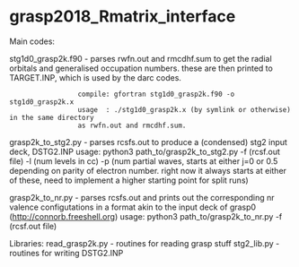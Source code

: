 # grasp2018_Rmatrix_interface

Main codes:

stg1d0_grasp2k.f90 - parses rwfn.out and rmcdhf.sum to get the radial orbitals and generalised
                     occupation numbers. these are then printed to TARGET.INP, which is used 
                     by the darc codes.

                     compile: gfortran stg1d0_grasp2k.f90 -o stg1d0_grasp2k.x
                     usage  : ./stg1d0_grasp2k.x (by symlink or otherwise) in the same directory 
                     as rwfn.out and rmcdhf.sum.


grasp2k_to_stg2.py - parses rcsfs.out to produce a (condensed) stg2 input deck, DSTG2.INP
                     usage: python3 path_to/grasp2k_to_stg2.py -f (rcsf.out file) -l (num levels in cc) -p (num partial waves, starts at either j=0 or 0.5 depending on parity of electron number.
                     right now it always starts at either of these, need to implement a higher starting point for split runs)


grasp2k_to_nr.py   - parses rcsfs.out and prints out the corresponding nr valence configutations
                     in a format akin to the input deck of grasp0 (http://connorb.freeshell.org)
                     usage: python3 path_to/grasp2k_to_nr.py -f (rcsf.out file)


Libraries:
read_grasp2k.py  - routines for reading grasp stuff
stg2_lib.py      - routines for writing DSTG2.INP